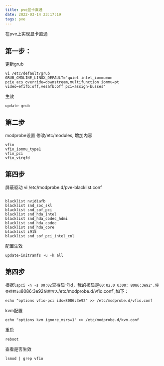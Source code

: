 ```yaml
---
title: pve显卡直通
date: 2022-03-14 23:17:19
tags: pve
---
```


在pve上实现显卡直通
## 第一步：
更新grub

```shell
vi /etc/default/grub
GRUB_CMDLINE_LINUX_DEFAULT="quiet intel_iommu=on pcie_acs_override=downstream,multifunction iommu=pt video=efifb:off,vesafb:off pci=assign-busses"

```

生效
```shell
update-grub
```

## 第二步
modprobe设置
修改/etc/modules, 增加内容
```shell
vfio 
vfio_iommu_type1 
vfio_pci 
vfio_virqfd
```
## 第四步
屏蔽驱动
vi /etc/modprobe.d/pve-blacklist.conf

```shell

blacklist nvidiafb
blacklist snd_soc_skl
blacklist snd_sof_pci
blacklist snd_hda_intel
blacklist snd_hda_codec_hdmi
blacklist snd_hda_codec
blacklist snd_hda_core
blacklist i915
blacklist snd_sof_pci_intel_cnl
```

配置生效

```shell
update-initramfs -u -k all
```

## 第四步
根据`lspci -n -s 00:02`查得显卡id，我的核显是`00:02.0 0300: 8086:3e92',将查得的id`8086:3e92`配置写入`/etc/modprobe.d/vfio.conf`,如下：

```shell
echo "options vfio-pci ids=8086:3e92" >> /etc/modprobe.d/vfio.conf
```

kvm配置
```shell
echo "options kvm ignore_msrs=1" >> /etc/modprobe.d/kvm.conf
```

重启 
```shell
reboot
```

查看是否生效
```shell
lsmod | grep vfio
```

